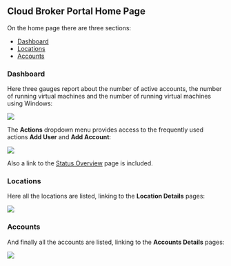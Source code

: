 ## Cloud Broker Portal Home Page

On the home page there are three sections:
- [Dashboard](#dashboard)
- [Locations](#locations)
- [Accounts](#accounts)


<a id="dashboard"></a>
### Dashboard
Here three gauges report about the number of active accounts, the number of running virtual machines and the number of running virtual machines using Windows:

![](Dashboard.png)

The **Actions** dropdown menu provides access to the frequently used actions **Add User** and **Add Account**:

![](Actions.png)

Also a link to the [Status Overview](../../GridPortal/StatusOverview/StatusOverview.md) page is included.


<a id="locations"></a>
### Locations
Here all the locations are listed, linking to the **Location Details** pages:

![](Locations.png)


<a id="accounts"></a>
### Accounts
And finally all the accounts are listed, linking to the **Accounts Details** pages:

![](Accounts.png)
